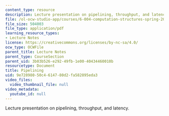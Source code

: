 ```yaml
---
content_type: resource
description: Lecture presentation on pipelining, throughput, and latency.
file: /ol-ocw-studio-app/courses/6-004-computation-structures-spring-2009/9e72898050c4614780d2fa582895eda3_MIT6_004s09_lec08.pdf
file_size: 504003
file_type: application/pdf
learning_resource_types:
- Lecture Notes
license: https://creativecommons.org/licenses/by-nc-sa/4.0/
ocw_type: OCWFile
parent_title: Lecture Notes
parent_type: CourseSection
parent_uid: 3b03b526-e292-49fb-1e00-40434460010b
resourcetype: Document
title: Pipelining
uid: 9e728980-50c4-6147-80d2-fa582895eda3
video_files:
  video_thumbnail_file: null
video_metadata:
  youtube_id: null
---
```

Lecture presentation on pipelining, throughput, and latency.